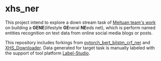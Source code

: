 # xhs_ner

This project intend to explore a down stream task of [Meituan team's work](https://tech.meituan.com/2021/07/15/construction-and-application-of-lifestyle-general-needs-net.html) on building a **GENE**(lifestyle **GE**neral **NE**eds net), which is perform named entities recognition on text data from online social media blogs or posts.

This repository includes forkings from [pytorch_bert_bilstm_crf_ner](https://github.com/taishan1994/pytorch_bert_bilstm_crf_ner) and [XHS_Downloader](https://github.com/JoeanAmier/XHS-Downloader). Data generated for target task is manually labeled with the support of tool platform [Label-Studio](https://labelstud.io/).
